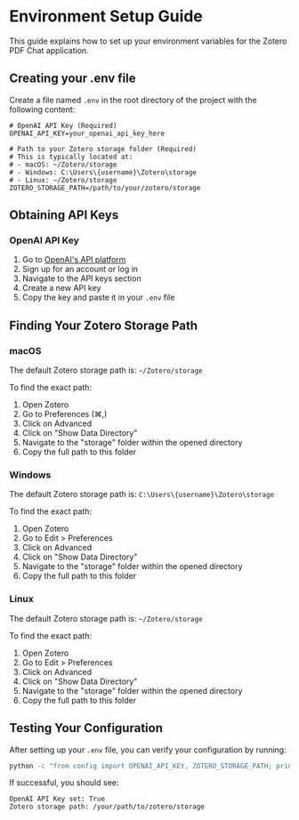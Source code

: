# Environment Setup Guide

This guide explains how to set up your environment variables for the Zotero PDF Chat application.

## Creating your .env file

Create a file named `.env` in the root directory of the project with the following content:

```
# OpenAI API Key (Required)
OPENAI_API_KEY=your_openai_api_key_here

# Path to your Zotero storage folder (Required)
# This is typically located at:
# - macOS: ~/Zotero/storage
# - Windows: C:\Users\{username}\Zotero\storage
# - Linux: ~/Zotero/storage
ZOTERO_STORAGE_PATH=/path/to/your/zotero/storage
```

## Obtaining API Keys

### OpenAI API Key

1. Go to [OpenAI's API platform](https://platform.openai.com/)
2. Sign up for an account or log in
3. Navigate to the API keys section
4. Create a new API key
5. Copy the key and paste it in your `.env` file

## Finding Your Zotero Storage Path

### macOS

The default Zotero storage path is: `~/Zotero/storage`

To find the exact path:
1. Open Zotero
2. Go to Preferences (⌘,)
3. Click on Advanced
4. Click on "Show Data Directory"
5. Navigate to the "storage" folder within the opened directory
6. Copy the full path to this folder

### Windows

The default Zotero storage path is: `C:\Users\{username}\Zotero\storage`

To find the exact path:
1. Open Zotero
2. Go to Edit > Preferences
3. Click on Advanced
4. Click on "Show Data Directory"
5. Navigate to the "storage" folder within the opened directory
6. Copy the full path to this folder

### Linux

The default Zotero storage path is: `~/Zotero/storage`

To find the exact path:
1. Open Zotero
2. Go to Edit > Preferences
3. Click on Advanced
4. Click on "Show Data Directory"
5. Navigate to the "storage" folder within the opened directory
6. Copy the full path to this folder

## Testing Your Configuration

After setting up your `.env` file, you can verify your configuration by running:

```bash
python -c "from config import OPENAI_API_KEY, ZOTERO_STORAGE_PATH; print(f'OpenAI API Key set: {bool(OPENAI_API_KEY)}\\nZotero storage path: {ZOTERO_STORAGE_PATH}')"
```

If successful, you should see:
```
OpenAI API Key set: True
Zotero storage path: /your/path/to/zotero/storage
``` 
